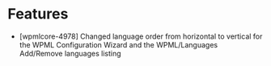 # Features
* [wpmlcore-4978] Changed language order from horizontal to vertical for the WPML Configuration Wizard and the WPML/Languages Add/Remove languages listing